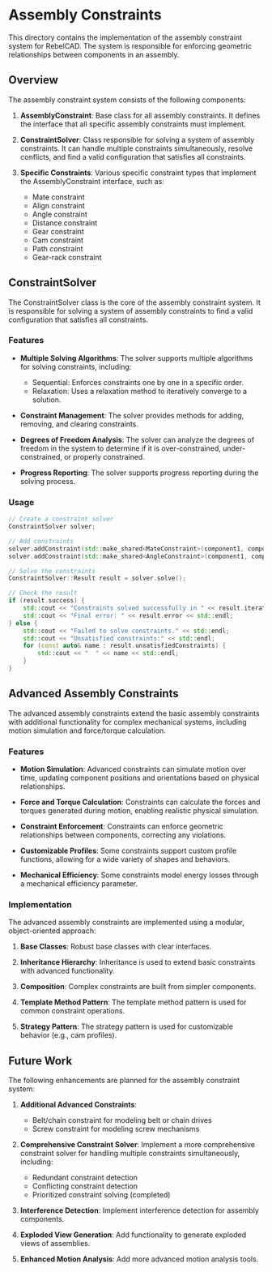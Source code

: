 # Assembly Constraints

This directory contains the implementation of the assembly constraint system for RebelCAD. The system is responsible for enforcing geometric relationships between components in an assembly.

## Overview

The assembly constraint system consists of the following components:

1. **AssemblyConstraint**: Base class for all assembly constraints. It defines the interface that all specific assembly constraints must implement.

2. **ConstraintSolver**: Class responsible for solving a system of assembly constraints. It can handle multiple constraints simultaneously, resolve conflicts, and find a valid configuration that satisfies all constraints.

3. **Specific Constraints**: Various specific constraint types that implement the AssemblyConstraint interface, such as:
   - Mate constraint
   - Align constraint
   - Angle constraint
   - Distance constraint
   - Gear constraint
   - Cam constraint
   - Path constraint
   - Gear-rack constraint

## ConstraintSolver

The ConstraintSolver class is the core of the assembly constraint system. It is responsible for solving a system of assembly constraints to find a valid configuration that satisfies all constraints.

### Features

- **Multiple Solving Algorithms**: The solver supports multiple algorithms for solving constraints, including:
  - Sequential: Enforces constraints one by one in a specific order.
  - Relaxation: Uses a relaxation method to iteratively converge to a solution.

- **Constraint Management**: The solver provides methods for adding, removing, and clearing constraints.

- **Degrees of Freedom Analysis**: The solver can analyze the degrees of freedom in the system to determine if it is over-constrained, under-constrained, or properly constrained.

- **Progress Reporting**: The solver supports progress reporting during the solving process.

### Usage

```cpp
// Create a constraint solver
ConstraintSolver solver;

// Add constraints
solver.addConstraint(std::make_shared<MateConstraint>(component1, component2));
solver.addConstraint(std::make_shared<AngleConstraint>(component1, component2, 90.0));

// Solve the constraints
ConstraintSolver::Result result = solver.solve();

// Check the result
if (result.success) {
    std::cout << "Constraints solved successfully in " << result.iterations << " iterations." << std::endl;
    std::cout << "Final error: " << result.error << std::endl;
} else {
    std::cout << "Failed to solve constraints." << std::endl;
    std::cout << "Unsatisfied constraints:" << std::endl;
    for (const auto& name : result.unsatisfiedConstraints) {
        std::cout << "  " << name << std::endl;
    }
}
```

## Advanced Assembly Constraints

The advanced assembly constraints extend the basic assembly constraints with additional functionality for complex mechanical systems, including motion simulation and force/torque calculation.

### Features

- **Motion Simulation**: Advanced constraints can simulate motion over time, updating component positions and orientations based on physical relationships.

- **Force and Torque Calculation**: Constraints can calculate the forces and torques generated during motion, enabling realistic physical simulation.

- **Constraint Enforcement**: Constraints can enforce geometric relationships between components, correcting any violations.

- **Customizable Profiles**: Some constraints support custom profile functions, allowing for a wide variety of shapes and behaviors.

- **Mechanical Efficiency**: Some constraints model energy losses through a mechanical efficiency parameter.

### Implementation

The advanced assembly constraints are implemented using a modular, object-oriented approach:

1. **Base Classes**: Robust base classes with clear interfaces.

2. **Inheritance Hierarchy**: Inheritance is used to extend basic constraints with advanced functionality.

3. **Composition**: Complex constraints are built from simpler components.

4. **Template Method Pattern**: The template method pattern is used for common constraint operations.

5. **Strategy Pattern**: The strategy pattern is used for customizable behavior (e.g., cam profiles).

## Future Work

The following enhancements are planned for the assembly constraint system:

1. **Additional Advanced Constraints**:
   - Belt/chain constraint for modeling belt or chain drives
   - Screw constraint for modeling screw mechanisms

2. **Comprehensive Constraint Solver**: Implement a more comprehensive constraint solver for handling multiple constraints simultaneously, including:
   - Redundant constraint detection
   - Conflicting constraint detection
   - Prioritized constraint solving (completed)

3. **Interference Detection**: Implement interference detection for assembly components.

4. **Exploded View Generation**: Add functionality to generate exploded views of assemblies.

5. **Enhanced Motion Analysis**: Add more advanced motion analysis tools.
